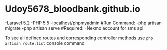# Udoy5678_bloodbank.github.io


-Laravel 5.2
-PHP 5.5
-localhost/phpmyadmin
#Run Command:
-php artisan migrate
-php artisan serve
#Required:
-Nexmo account for sms api


To see all defined routes and corresponding controller methods use `php artisan route:list` console command

